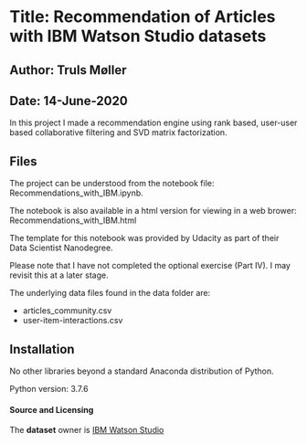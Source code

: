 # Title: Recommendation of Articles with IBM Watson Studio datasets

## Author: Truls Møller
## Date: 14-June-2020

In this project I made a recommendation engine using rank based, user-user based collaborative filtering and SVD matrix factorization.

## Files

The project can be understood from the notebook file: Recommendations_with_IBM.ipynb.

The notebook is also available in a html version for viewing in a web brower: Recommendations_with_IBM.html

The template for this notebook was provided by Udacity as part of their Data Scientist Nanodegree.

Please note that I have not completed the optional exercise (Part IV). I may revisit this at a later stage.

The underlying data files found in the data folder are:

- articles_community.csv
- user-item-interactions.csv

## Installation
No other libraries beyond a standard Anaconda distribution of Python.

Python version: 3.7.6


#### Source and Licensing
The **dataset** owner is [IBM Watson Studio](https://www.ibm.com/watson/)
